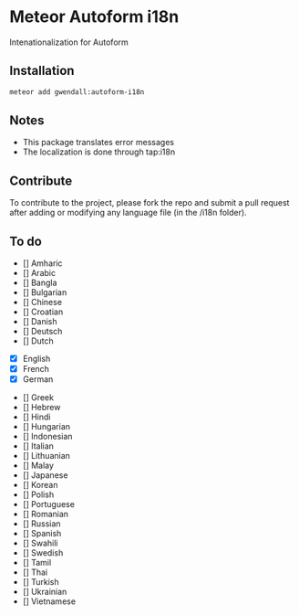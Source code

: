 Meteor Autoform i18n
====================

Intenationalization for Autoform

Installation  
------------

``` sh
meteor add gwendall:autoform-i18n
```

Notes
-----

- This package translates error messages  
- The localization is done through tap:i18n

Contribute
----------

To contribute to the project, please fork the repo and submit a pull request after adding or modifying any language file (in the /i18n folder).

To do
-----

- [] Amharic
- [] Arabic
- [] Bangla
- [] Bulgarian
- [] Chinese
- [] Croatian
- [] Danish
- [] Deutsch
- [] Dutch
- [x] English
- [x] French
- [x] German
- [] Greek
- [] Hebrew
- [] Hindi
- [] Hungarian
- [] Indonesian
- [] Italian
- [] Lithuanian
- [] Malay
- [] Japanese
- [] Korean
- [] Polish
- [] Portuguese
- [] Romanian
- [] Russian
- [] Spanish
- [] Swahili
- [] Swedish
- [] Tamil
- [] Thai
- [] Turkish
- [] Ukrainian
- [] Vietnamese
